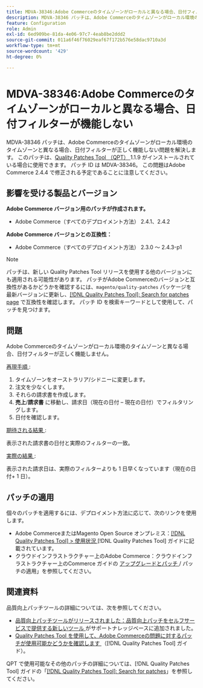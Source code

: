 ```yaml
---
title: MDVA-38346:Adobe Commerceのタイムゾーンがローカルと異なる場合、日付フィルターが機能しない
description: MDVA-38346 パッチは、Adobe Commerceのタイムゾーンがローカル環境のタイムゾーンと異なる場合、日付フィルターが正しく機能しない問題を解決します。 このパッチは、[Quality Patches Tool （QPT） ] （https://experienceleague.adobe.com/en/docs/commerce-operations/tools/quality-patches-tool/quality-patches-tool-to-self-serve-quality-patches） 1.1.9 がインストールされている場合に利用できます。 パッチ ID は MDVA-38346。 この問題はAdobe Commerce 2.4.4 で修正される予定であることに注意してください。
feature: Configuration
role: Admin
exl-id: 6ed909be-81da-4e06-97c7-4eab8be2ddd2
source-git-commit: 011a6f46f76029eaf67f172b576e58dac9710a3d
workflow-type: tm+mt
source-wordcount: '429'
ht-degree: 0%

---
```


# MDVA-38346:Adobe Commerceのタイムゾーンがローカルと異なる場合、日付フィルターが機能しない

MDVA-38346 パッチは、Adobe Commerceのタイムゾーンがローカル環境のタイムゾーンと異なる場合、日付フィルターが正しく機能しない問題を解決します。 このパッチは、[Quality Patches Tool （QPT） ](https://experienceleague.adobe.com/en/docs/commerce-operations/tools/quality-patches-tool/quality-patches-tool-to-self-serve-quality-patches)1.1.9 がインストールされている場合に使用できます。 パッチ ID は MDVA-38346。 この問題はAdobe Commerce 2.4.4 で修正される予定であることに注意してください。

## 影響を受ける製品とバージョン

**Adobe Commerce バージョン用のパッチが作成されます。**

* Adobe Commerce（すべてのデプロイメント方法） 2.4.1、2.4.2

**Adobe Commerce バージョンとの互換性：**

* Adobe Commerce（すべてのデプロイメント方法） 2.3.0 ～ 2.4.3-p1

>[!NOTE]
>
>パッチは、新しい Quality Patches Tool リリースを使用する他のバージョンにも適用される可能性があります。 パッチがAdobe Commerceのバージョンと互換性があるかどうかを確認するには、`magento/quality-patches` パッケージを最新バージョンに更新し、[[!DNL Quality Patches Tool]: Search for patches page](https://experienceleague.adobe.com/en/docs/commerce-operations/tools/quality-patches-tool/quality-patches-tool-to-self-serve-quality-patches) で互換性を確認します。 パッチ ID を検索キーワードとして使用して、パッチを見つけます。

## 問題

Adobe Commerceのタイムゾーンがローカル環境のタイムゾーンと異なる場合、日付フィルターが正しく機能しません。

<u> 再現手順 </u>:

1. タイムゾーンをオーストラリア/シドニーに変更します。
1. 注文を少なくします。
1. それらの請求書を作成します。
1. **売上**/**請求書** に移動し、請求日（現在の日付 – 現在の日付）でフィルタリングします。
1. 日付を確認します。

<u> 期待される結果 </u>:

表示された請求書の日付と実際のフィルターの一致。

<u> 実際の結果 </u>:

表示された請求日は、実際のフィルターよりも 1 日早くなっています（現在の日付+ 1 日）。

## パッチの適用

個々のパッチを適用するには、デプロイメント方法に応じて、次のリンクを使用します。

* Adobe CommerceまたはMagento Open Source オンプレミス：[[!DNL Quality Patches Tool] > 使用状況 ](/help/tools/quality-patches-tool/usage.md)[!DNL Quality Patches Tool] ガイドに記載されています。
* クラウドインフラストラクチャー上のAdobe Commerce：クラウドインフラストラクチャー上のCommerce ガイドの [ アップグレードとパッチ ](https://experienceleague.adobe.com/docs/commerce-cloud-service/user-guide/develop/upgrade/apply-patches.html)/ パッチの適用」を参照してください。

## 関連資料

品質向上パッチツールの詳細については、次を参照してください。

* [ 品質向上パッチツールがリリースされました：品質向上パッチをセルフサービスで提供する新しいツール ](https://experienceleague.adobe.com/en/docs/commerce-operations/tools/quality-patches-tool/quality-patches-tool-to-self-serve-quality-patches) がサポートナレッジベースに追加されました。
* [Quality Patches Tool を使用して、Adobe Commerceの問題に対するパッチが使用可能かどうかを確認します ](/help/tools/quality-patches-tool/patches-available-in-qpt/check-patch-for-magento-issue-with-magento-quality-patches.md) （[!DNL Quality Patches Tool] ガイド）。

QPT で使用可能なその他のパッチの詳細については、[!DNL Quality Patches Tool] ガイドの「[[!DNL Quality Patches Tool]: Search for patches](https://experienceleague.adobe.com/tools/commerce-quality-patches/index.html)」を参照してください。
